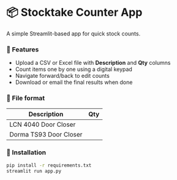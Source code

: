 # 📦 Stocktake Counter App

A simple Streamlit-based app for quick stock counts.

### 🚀 Features
- Upload a CSV or Excel file with **Description** and **Qty** columns
- Count items one by one using a digital keypad
- Navigate forward/back to edit counts
- Download or email the final results when done

### 📄 File format
| Description | Qty |
|--------------|-----|
| LCN 4040 Door Closer |  |
| Dorma TS93 Door Closer |  |

### 🧰 Installation
```bash
pip install -r requirements.txt
streamlit run app.py
